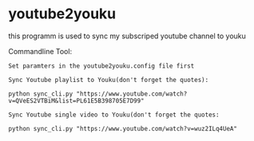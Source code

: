 # youtube2youku
this programm is used to sync my subscriped youtube channel to youku

Commandline Tool:

    Set paramters in the youtube2youku.config file first

    Sync Youtube playlist to Youku(don't forget the quotes):
    
    python sync_cli.py "https://www.youtube.com/watch?v=QVeES2VTBiM&list=PL61E5B398705E7D99"
    
    Sync Youtube single video to Youku(don't forget the quotes:
    
    python sync_cli.py "https://www.youtube.com/watch?v=wuz2ILq4UeA"
